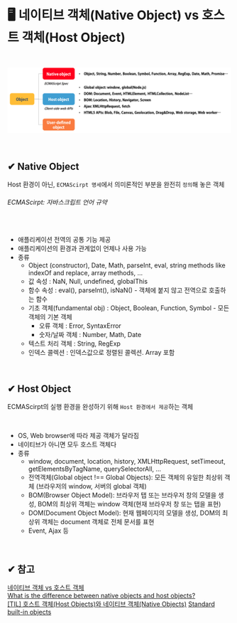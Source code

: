 # 🖥 네이티브 객체(Native Object) vs 호스트 객체(Host Object)

<br>

![host and native object](hostandnative.png)

<br>

## ✔ Native Object

Host 환경이 아닌, `ECMAScirpt 명세`에서 의미론적인 부분을 완전히 `정의`해 놓은 객체

###### _ECMAScirpt: 자바스크립트 언어 규약_

<br>

- 애플리케이션 전역의 공통 기능 제공
- 애플리케이션의 환경과 관계없이 언제나 사용 가능
- 종류
  - Object (constructor), Date, Math, parseInt, eval, string methods like indexOf and replace, array methods, ...
  - 값 속성 : NaN, Null, undefined, globalThis
  - 함수 속성 : eval(), parseInt(), isNaN() - 객체에 붙지 않고 전역으로 호출하는 함수
  - 기초 객체(fundamental obj) : Object, Boolean, Function, Symbol - 모든 객체의 기본 객체
    - 오류 객체 : Error, SyntaxError
    - 숫자/날짜 객체 : Number, Math, Date
  - 텍스트 처리 객체 : String, RegExp
  - 인덱스 콜렉션 : 인덱스값으로 정렬된 콜렉션. Array 포함

<br>

## ✔ Host Object

ECMAScirpt의 실행 환경을 완성하기 위해 `Host 환경에서 제공`하는 객체

<br>

- OS, Web browser에 따라 제공 객체가 달라짐
- 네이티브가 아니면 모두 호스트 객체다
- 종류
  - window, document, location, history, XMLHttpRequest, setTimeout, getElementsByTagName, querySelectorAll, ...
  - 전역객체(Global object !== Global Objects): 모든 객체의 유일한 최상위 객체 (브라우저의 window, 서버의 global 객체)
  - BOM(Browser Object Model): 브라우저 탭 또는 브라우저 창의 모델을 생성, BOM의 최상위 객체는 window 객체(현재 브라우저 창 또는 탭을 표현)
  - DOM(Document Object Model): 현재 웹페이지의 모델을 생성, DOM의 최상위 객체는 document 객체로 전체 문서를 표현
  - Event, Ajax 등

<br>

## ✔ 참고

[네이티브 객체 vs 호스트 객체](https://github.com/baeharam/Must-Know-About-Frontend/blob/main/Notes/javascript/native-host.md)  
[What is the difference between native objects and host objects?](https://stackoverflow.com/questions/7614317/what-is-the-difference-between-native-objects-and-host-objects)  
[\[TIL\] 호스트 객체(Host Objects)와 네이티브 객체(Native Objects)](https://velog.io/@bangina/FE%EB%A9%B4%EC%A0%91%EB%8C%80%EB%B9%84-%ED%98%B8%EC%8A%A4%ED%8A%B8-%EA%B0%9D%EC%B2%B4Host-Objects%EC%99%80-%EB%84%A4%EC%9D%B4%ED%8B%B0%EB%B8%8C-%EA%B0%9D%EC%B2%B4Native-Objects)
[Standard built-in objects](https://developer.mozilla.org/en-US/docs/Web/JavaScript/Reference/Global_Objects)
